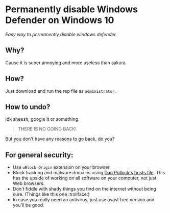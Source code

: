 # Permanently disable Windows Defender on Windows 10


*Easy way to  permanently disable windows defender.*


## Why?

Cause it is super annoying and more useless than sakura.

## How?

Just download and run the rep file as `administrator`.

## How to undo?

Idk sheesh, google it or something.
>THERE IS NO GOING BACK!

But you don't have any reasons to go back, do you?

## For general security:

* Use `uBlock Origin` extension on your browser.
* Block tracking and malware domains using [Dan Pollock's hosts file](https://someonewhocares.org/hosts/zero/). This has the upside of working on all software on your computer, not just Web browsers.
* Don't fiddle with shady things you find on the internet without being sure. (Things like this one :trollface:)
* In case you really need an antivirus, just use avast free version and you'll be good.

